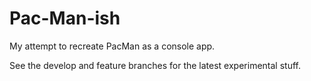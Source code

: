 # Pac-Man-ish
My attempt to recreate PacMan as a console app.

See the develop and feature branches for the latest experimental stuff.
